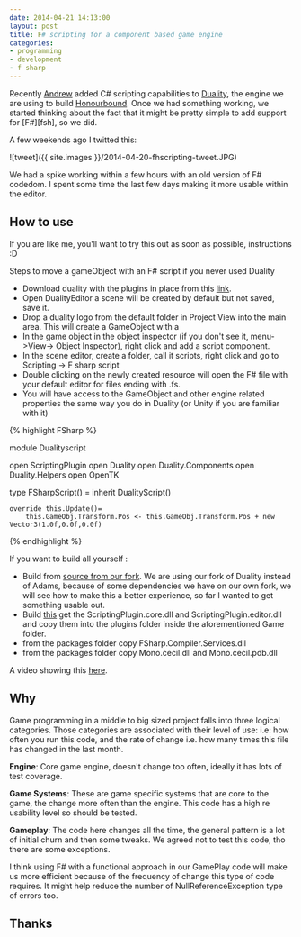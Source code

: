```yaml
---
date: 2014-04-21 14:13:00
layout: post
title: F# scripting for a component based game engine
categories:
- programming 
- development
- f sharp
---
```



Recently [Andrew][bsa] added C# scripting capabilities to [Duality][dua], the engine we are using to build [Honourbound][hon]. Once we had something working, we started thinking about the fact that it might be pretty simple to add support for [F#][fsh], so we did. 

A few weekends ago I twitted this:

![tweet]({{ site.images }}/2014-04-20-fhscripting-tweet.JPG)

We had a spike working within a few hours with an old version of F# codedom. I spent some time the last few days making it more usable within the editor.

## How to use

If you are like me, you'll want to try this out as soon as possible, instructions :D 

Steps to move a gameObject with an F# script if you never used Duality

- Download duality with the plugins in place from this [link][dualityWithPlugins].
- Open DualityEditor a scene will be created by default but not saved, save it. 
- Drop a duality logo from the default folder in Project View into the main area. This will create a GameObject with a 
- In the game object in the object inspector (if you don't see it, menu->View-> Object Inspector), right click and add a script component.
- In the scene editor, create a folder, call it scripts, right click and go to Scripting -> F sharp script
- Double clicking on the newly created resource will open the F# file with your default editor for files ending with .fs.
- You will have access to the GameObject and other engine related properties the same way you do in Duality (or Unity if you are familiar with it) 

{% highlight FSharp %}

module Dualityscript

open ScriptingPlugin
open Duality
open Duality.Components
open Duality.Helpers
open OpenTK

type FSharpScript() =
    inherit DualityScript()

    override this.Update()=        
        this.GameObj.Transform.Pos <- this.GameObj.Transform.Pos + new Vector3(1.0f,0.0f,0.0f)

{% endhighlight %}

If you want to build all yourself :

- Build from [source from our fork][dualityFork]. We are using our fork of Duality instead of Adams, because of some dependencies we have on our own fork, we will see how to make this a better experience, so far I wanted to get something usable out.
- Build [this][dscr] get the ScriptingPlugin.core.dll and ScriptingPlugin.editor.dll and copy them into the plugins folder inside the aforementioned Game folder.
- from the packages folder copy FSharp.Compiler.Services.dll
- from the packages folder copy Mono.cecil.dll and Mono.cecil.pdb.dll

A video showing this [here][video].

## Why


Game programming in a middle to big sized project falls into three logical categories. Those categories are associated with their level of use: i.e: how often you run this code, and the rate of change i.e. how many times this file has changed in the last month. 

**Engine**: Core game engine, doesn't change too often, ideally it has lots of test coverage.

**Game Systems**: These are game specific systems that are core to the game, the change more often than the engine. This code has a high re usability level so should be tested. 

**Gameplay**: The code here changes all the time, the general pattern is a lot of initial churn and then some tweaks. We agreed not to test this code, tho there are some exceptions. 

I think using F# with a functional approach in our GamePlay code will make us more efficient because of the frequency of change this type of code requires. It might help reduce the number of NullReferenceException type of errors too.

## Thanks

 [dualityWithPlugins]:https://www.dropbox.com/s/i9stp1z0avihzvq/DualityWithPlugins.zip
 [bsa]:http://github.com/bravesirandrew
 [dua]:http://github.com/adamslair/duality
 [dualityFork]:http://github.com/bravesirandrew/duality
 [hon]:http://digitalfurnacegames.com
 [djf]:http://fsharp.org/
 [dualityBuild]:https://www.dropbox.com/s/2tjbdnp6h8foju2/Duality.zip
 [dscr]:https://github.com/BraveSirAndrew/DualityScripting
 [video]:http://youtu.be/HcnNGIeOnPc